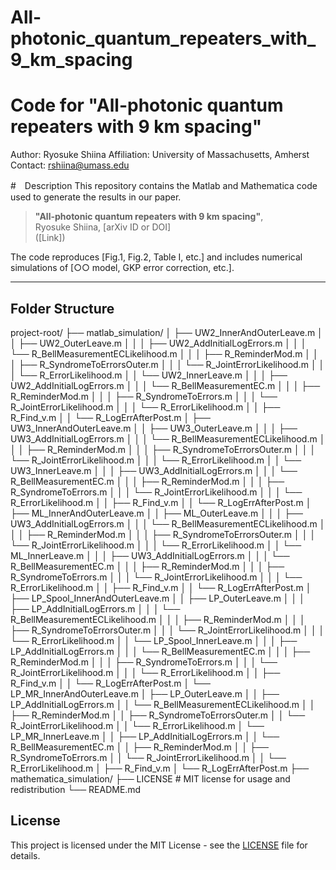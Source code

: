 # All-photonic_quantum_repeaters_with_9_km_spacing

# Code for "All-photonic quantum repeaters with 9 km spacing"  
Author: Ryosuke Shiina
Affiliation: University of Massachusetts, Amherst
Contact: rshiina@umass.edu

#　Description
This repository contains the Matlab and Mathematica code used to generate the results in our paper.

> **"All-photonic quantum repeaters with 9 km spacing"**,  
>  Ryosuke Shiina, [arXiv ID or DOI]  
> ([Link])

The code reproduces [Fig.1, Fig.2, Table I, etc.] and includes numerical simulations of [○○ model, GKP error correction, etc.].

---

## Folder Structure

project-root/
├── matlab_simulation/
│   ├── UW2_InnerAndOuterLeave.m
│   │   ├── UW2_OuterLeave.m
│   │   │   ├── UW2_AddInitialLogErrors.m
│   │   │   └── R_BellMeasurementECLikelihood.m
│   │   │       ├── R_ReminderMod.m
│   │   │       ├── R_SyndromeToErrorsOuter.m
│   │   │       └── R_JointErrorLikelihood.m
│   │   │           └── R_ErrorLikelihood.m
│   │   └── UW2_InnerLeave.m
│   │   │   ├── UW2_AddInitialLogErrors.m
│   │   │   └── R_BellMeasurementEC.m
│   │   │       ├── R_ReminderMod.m
│   │   │       ├── R_SyndromeToErrors.m
│   │   │       └── R_JointErrorLikelihood.m
│   │   │           └── R_ErrorLikelihood.m
│   │   ├── R_Find_v.m
│   │   └── R_LogErrAfterPost.m
│   ├── UW3_InnerAndOuterLeave.m
│   │   ├── UW3_OuterLeave.m
│   │   │   ├── UW3_AddInitialLogErrors.m
│   │   │   └── R_BellMeasurementECLikelihood.m
│   │   │       ├── R_ReminderMod.m
│   │   │       ├── R_SyndromeToErrorsOuter.m
│   │   │       └── R_JointErrorLikelihood.m
│   │   │           └── R_ErrorLikelihood.m
│   │   └── UW3_InnerLeave.m
│   │   │   ├── UW3_AddInitialLogErrors.m
│   │   │   └── R_BellMeasurementEC.m
│   │   │       ├── R_ReminderMod.m
│   │   │       ├── R_SyndromeToErrors.m
│   │   │       └── R_JointErrorLikelihood.m
│   │   │           └── R_ErrorLikelihood.m
│   │   ├── R_Find_v.m
│   │   └── R_LogErrAfterPost.m
│   ├── ML_InnerAndOuterLeave.m
│   │   ├── ML_OuterLeave.m
│   │   │   ├── UW3_AddInitialLogErrors.m
│   │   │   └── R_BellMeasurementECLikelihood.m
│   │   │       ├── R_ReminderMod.m
│   │   │       ├── R_SyndromeToErrorsOuter.m
│   │   │       └── R_JointErrorLikelihood.m
│   │   │           └── R_ErrorLikelihood.m
│   │   └── ML_InnerLeave.m
│   │   │   ├── UW3_AddInitialLogErrors.m
│   │   │   └── R_BellMeasurementEC.m
│   │   │       ├── R_ReminderMod.m
│   │   │       ├── R_SyndromeToErrors.m
│   │   │       └── R_JointErrorLikelihood.m
│   │   │           └── R_ErrorLikelihood.m
│   │   ├── R_Find_v.m
│   │   └── R_LogErrAfterPost.m
│   ├── LP_Spool_InnerAndOuterLeave.m
│   │   ├── LP_OuterLeave.m
│   │   │   ├── LP_AddInitialLogErrors.m
│   │   │   └── R_BellMeasurementECLikelihood.m
│   │   │       ├── R_ReminderMod.m
│   │   │       ├── R_SyndromeToErrorsOuter.m
│   │   │       └── R_JointErrorLikelihood.m
│   │   │           └── R_ErrorLikelihood.m
│   │   └── LP_Spool_InnerLeave.m
│   │   │   ├── LP_AddInitialLogErrors.m
│   │   │   └── R_BellMeasurementEC.m
│   │   │       ├── R_ReminderMod.m
│   │   │       ├── R_SyndromeToErrors.m
│   │   │       └── R_JointErrorLikelihood.m
│   │   │           └── R_ErrorLikelihood.m
│   │   ├── R_Find_v.m
│   │   └── R_LogErrAfterPost.m
│   └── LP_MR_InnerAndOuterLeave.m
│       ├── LP_OuterLeave.m
│       │   ├── LP_AddInitialLogErrors.m
│       │   └── R_BellMeasurementECLikelihood.m
│       │       ├── R_ReminderMod.m
│       │       ├── R_SyndromeToErrorsOuter.m
│       │       └── R_JointErrorLikelihood.m
│       │           └── R_ErrorLikelihood.m
│       └── LP_MR_InnerLeave.m
│       │   ├── LP_AddInitialLogErrors.m
│       │   └── R_BellMeasurementEC.m
│       │       ├── R_ReminderMod.m
│       │       ├── R_SyndromeToErrors.m
│       │       └── R_JointErrorLikelihood.m
│       │           └── R_ErrorLikelihood.m
│       ├── R_Find_v.m
│       └── R_LogErrAfterPost.m
├── mathematica_simulation/
├── LICENSE # MIT license for usage and redistribution
└── README.md

## License
This project is licensed under the MIT License - see the [LICENSE](./LICENSE) file for details.
